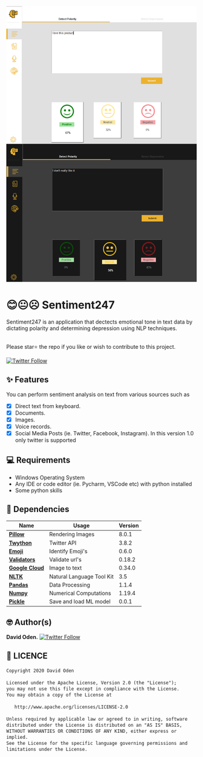 ![Image](test/ss.png)

# 😊😐☹ Sentiment247

Sentiment247 is an application that dectects emotional tone in text data by dictating polarity and determining depression using NLP techniques.

<br>
Please star⭐ the repo if you like or wish to contribute to this project.
<br>

[![Twitter Follow](https://img.shields.io/twitter/follow/David0den.svg?style=social)](https://twitter.com/David0den)

## ✨ Features
You can perform sentiment analysis on text from various sources such as
- [x] Direct text from keyboard.
- [x] Documents.
- [x] Images.
- [x] Voice records.
- [x] Social Media Posts (ie. Twitter, Facebook, Instagram).
 In this version 1.0 only twitter is supported

## 💻 Requirements
* Windows Operating System
* Any IDE or code editor  (ie. Pycharm, VSCode etc) with python installed
* Some python skills

## 🔌 Dependencies
| Name | Usage | Version |
|------|-------|---------|
|[**Pillow**](https://pypi.org/project/Pillow/)| Rendering Images| 8.0.1|
|[**Twython**](https://pypi.org/project/twython/)| Twitter API| 3.8.2|
|[**Emoji**](https://pypi.org/project/emoji/)| Identify Emoji's| 0.6.0|
|[**Validators**](https://pypi.org/project/validators/)| Validate url's| 0.18.2|
|[**Google Cloud**](https://pypi.org/project/google-cloud/)| Image to text| 0.34.0|
|[**NLTK**](https://pypi.org/project/nltk/)| Natural Language Tool Kit| 3.5|
|[**Pandas**](https://pypi.org/project/pandas/)| Data Processing| 1.1.4|
|[**Numpy**](https://pypi.org/project/numpy/)| Numerical Computations| 1.19.4|
|[**Pickle**](https://pypi.org/project/pickle4/)| Save and load ML model| 0.0.1|

## 🤓 Author(s)
**David Oden.** [![Twitter Follow](https://img.shields.io/twitter/follow/David0den.svg?style=social)](https://twitter.com/David0den)

## 🔖 LICENCE
    Copyright 2020 David Oden

    Licensed under the Apache License, Version 2.0 (the "License");
    you may not use this file except in compliance with the License.
    You may obtain a copy of the License at

       http://www.apache.org/licenses/LICENSE-2.0

    Unless required by applicable law or agreed to in writing, software
    distributed under the License is distributed on an "AS IS" BASIS,
    WITHOUT WARRANTIES OR CONDITIONS OF ANY KIND, either express or implied.
    See the License for the specific language governing permissions and
    limitations under the License.

